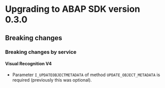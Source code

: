 # Upgrading to ABAP SDK version 0.3.0

## Breaking changes

### Breaking changes by service
#### Visual Recognition V4
- Parameter `I_UPDATEOBJECTMETADATA` of method `UPDATE_OBJECT_METADATA` is required (previously this was optional).
